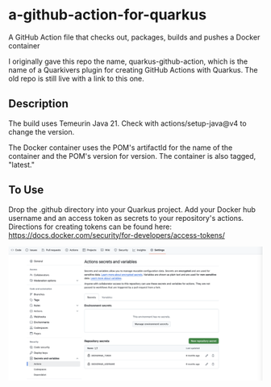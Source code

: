 # a-github-action-for-quarkus
A GitHub Action file that checks out, packages, builds and pushes a Docker container

I originally gave this repo the name, quarkus-github-action, which is the name of a Quarkivers plugin for creating GitHub Actions with Quarkus.  The old repo is still live with a link to this one.

## Description
The build uses Temeurin Java 21.  Check with actions/setup-java@v4 to change the version.

The Docker container uses the POM's artifactId for the name of the container and the POM's version for version.  The container is also tagged, "latest."

## To Use
Drop the .github directory into your Quarkus project.  Add your Docker hub username and an access token as secrets to your repository's actions.  Directions for creating tokens can be found here: https://docs.docker.com/security/for-developers/access-tokens/

![actions-secrets-values](actions-secrets-values.png)


